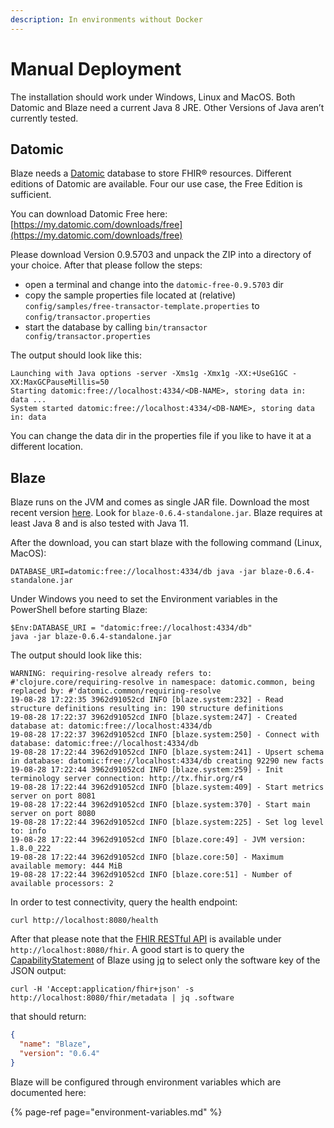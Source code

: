 ```yaml
---
description: In environments without Docker
---
```


# Manual Deployment

The installation should work under Windows, Linux and MacOS. Both Datomic and Blaze need a current Java 8 JRE. Other Versions of Java aren’t currently tested.

## Datomic

Blaze needs a [Datomic](https://www.datomic.com/) database to store FHIR® resources. Different editions of Datomic are available. Four our use case, the Free Edition is sufficient.

You can download Datomic Free here: [https://my.datomic.com/downloads/free](https://my.datomic.com/downloads/free)

Please download Version 0.9.5703 and unpack the ZIP into a directory of your choice. After that please follow the steps:

* open a terminal and change into the `datomic-free-0.9.5703` dir
* copy the sample properties file located at \(relative\) `config/samples/free-transactor-template.properties` to `config/transactor.properties`
* start the database by calling `bin/transactor config/transactor.properties`

The output should look like this:

```text
Launching with Java options -server -Xms1g -Xmx1g -XX:+UseG1GC -XX:MaxGCPauseMillis=50
Starting datomic:free://localhost:4334/<DB-NAME>, storing data in: data ...
System started datomic:free://localhost:4334/<DB-NAME>, storing data in: data
```

You can change the data dir in the properties file if you like to have it at a different location.

## Blaze

Blaze runs on the JVM and comes as single JAR file. Download the most recent version [here](https://github.com/life-research/blaze/releases/tag/v0.6.4). Look for `blaze-0.6.4-standalone.jar`. Blaze requires at least Java 8 and is also tested with Java 11.

After the download, you can start blaze with the following command \(Linux, MacOS\):

```text
DATABASE_URI=datomic:free://localhost:4334/db java -jar blaze-0.6.4-standalone.jar
```

Under Windows you need to set the Environment variables in the PowerShell before starting Blaze:

```text
$Env:DATABASE_URI = "datomic:free://localhost:4334/db"
java -jar blaze-0.6.4-standalone.jar
```

The output should look like this:

```text
WARNING: requiring-resolve already refers to: #'clojure.core/requiring-resolve in namespace: datomic.common, being replaced by: #'datomic.common/requiring-resolve
19-08-28 17:22:35 3962d91052cd INFO [blaze.system:232] - Read structure definitions resulting in: 190 structure definitions
19-08-28 17:22:37 3962d91052cd INFO [blaze.system:247] - Created database at: datomic:free://localhost:4334/db
19-08-28 17:22:37 3962d91052cd INFO [blaze.system:250] - Connect with database: datomic:free://localhost:4334/db
19-08-28 17:22:44 3962d91052cd INFO [blaze.system:241] - Upsert schema in database: datomic:free://localhost:4334/db creating 92290 new facts
19-08-28 17:22:44 3962d91052cd INFO [blaze.system:259] - Init terminology server connection: http://tx.fhir.org/r4
19-08-28 17:22:44 3962d91052cd INFO [blaze.system:409] - Start metrics server on port 8081
19-08-28 17:22:44 3962d91052cd INFO [blaze.system:370] - Start main server on port 8080
19-08-28 17:22:44 3962d91052cd INFO [blaze.system:225] - Set log level to: info
19-08-28 17:22:44 3962d91052cd INFO [blaze.core:49] - JVM version: 1.8.0_222
19-08-28 17:22:44 3962d91052cd INFO [blaze.core:50] - Maximum available memory: 444 MiB
19-08-28 17:22:44 3962d91052cd INFO [blaze.core:51] - Number of available processors: 2
```

In order to test connectivity, query the health endpoint:

```text
curl http://localhost:8080/health
```

After that please note that the [FHIR RESTful API](https://www.hl7.org/fhir/http.html) is available under `http://localhost:8080/fhir`. A good start is to query the [CapabilityStatement](https://www.hl7.org/fhir/capabilitystatement.html) of Blaze using [jq](https://stedolan.github.io/jq/) to select only the software key of the JSON output:

```text
curl -H 'Accept:application/fhir+json' -s http://localhost:8080/fhir/metadata | jq .software
```

that should return:

```json
{
  "name": "Blaze",
  "version": "0.6.4"
}
```

Blaze will be configured through environment variables which are documented here:

{% page-ref page="environment-variables.md" %}

